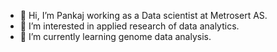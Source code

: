- 👋 Hi, I’m Pankaj working as a Data scientist at Metrosert AS.
- 👀 I’m interested in applied research of data analytics.
- 🌱 I’m currently learning genome data analysis.


<!---
data-scientist-metrosert/data-scientist-metrosert is a ✨ special ✨ repository because its `README.md` (this file) appears on your GitHub profile.
You can click the Preview link to take a look at your changes.
--->
